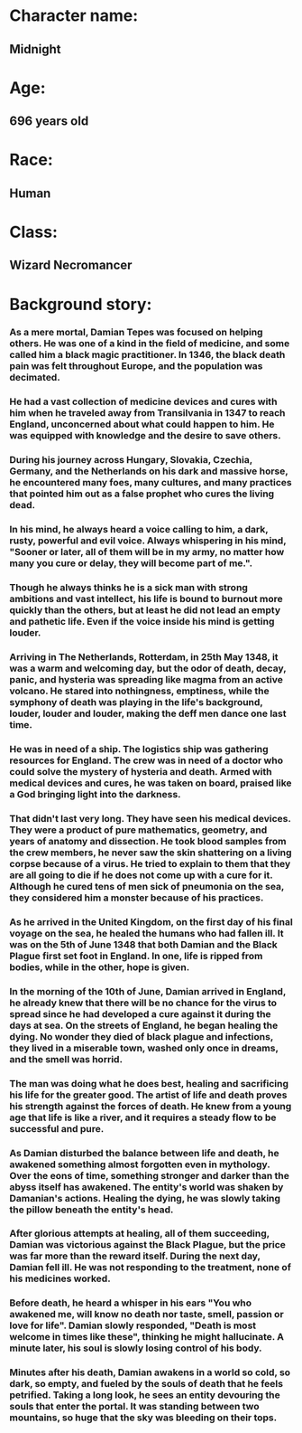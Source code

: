 # Character name:
## Midnight

# Age:
## 696 years old

# Race:
## Human

# Class:
## Wizard Necromancer

# Background story:

### As a mere mortal, Damian Tepes was focused on helping others. He was one of a kind in the field of medicine, and some called him a black magic practitioner. In 1346, the black death pain was felt throughout Europe, and the population was decimated.
### He had a vast collection of medicine devices and cures with him when he traveled away from Transilvania in 1347 to reach England, unconcerned about what could happen to him. He was equipped with knowledge and the desire to save others.
### During his journey across Hungary, Slovakia, Czechia, Germany, and the Netherlands on his dark and massive horse, he encountered many foes, many cultures, and many practices that pointed him out as a false prophet who cures the living dead.
### In his mind, he always heard a voice calling to him, a dark, rusty, powerful and evil voice. Always whispering in his mind, "Sooner or later, all of them will be in my army, no matter how many you cure or delay, they will become part of me.".
### Though he always thinks he is a sick man with strong ambitions and vast intellect, his life is bound to burnout more quickly than the others, but at least he did not lead an empty and pathetic life. Even if the voice inside his mind is getting louder.
### Arriving in The Netherlands, Rotterdam, in 25th May 1348, it was a warm and welcoming day, but the odor of death, decay, panic, and hysteria was spreading like magma from an active volcano. He stared into nothingness, emptiness, while the symphony of death was playing in the life's background, louder, louder and louder, making the deff men dance one last time.
### He was in need of a ship. The logistics ship was gathering resources for England. The crew was in need of a doctor who could solve the mystery of hysteria and death. Armed with medical devices and cures, he was taken on board, praised like a God bringing light into the darkness.
### That didn't last very long. They have seen his medical devices. They were a product of pure mathematics, geometry, and years of anatomy and dissection. He took blood samples from the crew members, he never saw the skin shattering on a living corpse because of a virus. He tried to explain to them that they are all going to die if he does not come up with a cure for it. Although he cured tens of men sick of pneumonia on the sea, they considered him a monster because of his practices.
### As he arrived in the United Kingdom, on the first day of his final voyage on the sea, he healed the humans who had fallen ill. It was on the 5th of June 1348 that both Damian and the Black Plague first set foot in England. In one, life is ripped from bodies, while in the other, hope is given.
### In the morning of the 10th of June, Damian arrived in England, he already knew that there will be no chance for the virus to spread since he had developed a cure against it during the days at sea. On the streets of England, he began healing the dying. No wonder they died of black plague and infections, they lived in a miserable town, washed only once in dreams, and the smell was horrid.
### The man was doing what he does best, healing and sacrificing his life for the greater good. The artist of life and death proves his strength against the forces of death. He knew from a young age that life is like a river, and it requires a steady flow to be successful and pure.
### As Damian disturbed the balance between life and death, he awakened something almost forgotten even in mythology. Over the eons of time, something stronger and darker than the abyss itself has awakened. The entity's world was shaken by Damanian's actions. Healing the dying, he was slowly taking the pillow beneath the entity's head.
### After glorious attempts at healing, all of them succeeding, Damian was victorious against the Black Plague, but the price was far more than the reward itself. During the next day, Damian fell ill. He was not responding to the treatment, none of his medicines worked.
### Before death, he heard a whisper in his ears "You who awakened me, will know no death nor taste, smell, passion or love for life". Damian slowly responded, "Death is most welcome in times like these", thinking he might hallucinate. A minute later, his soul is slowly losing control of his body.
### Minutes after his death, Damian awakens in a world so cold, so dark, so empty, and fueled by the souls of death that he feels petrified. Taking a long look, he sees an entity devouring the souls that enter the portal. It was standing between two mountains, so huge that the sky was bleeding on their tops.
